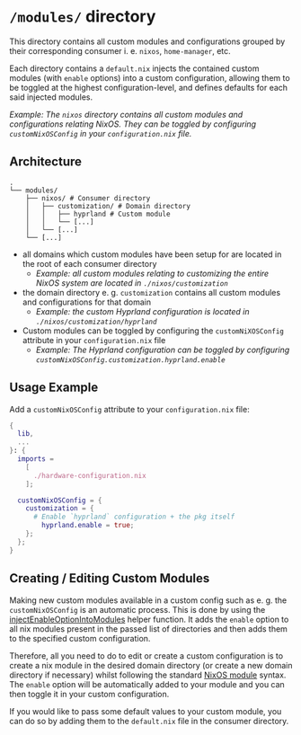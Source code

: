 # `/modules/` directory

This directory contains all custom modules and configurations grouped by their corresponding consumer i. e. `nixos`, `home-manager`, etc.

Each directory contains a `default.nix` injects the contained custom modules (with `enable` options) into a custom configuration, allowing them to be toggled at the highest configuration-level, and defines defaults for each said injected modules.

*Example: The `nixos` directory contains all custom modules and configurations relating NixOS. They can be toggled by configuring `customNixOSConfig` in your `configuration.nix` file.*

## Architecture

```plaintext
.
└── modules/
    ├── nixos/ # Consumer directory
    │   ├── customization/ # Domain directory
    │   │   ├── hyprland # Custom module
    │   │   └── [...]
    │   └── [...]
    └── [...]
```

- all domains which custom modules have been setup for are located in the root of each consumer directory
  - *Example: all custom modules relating to customizing the entire NixOS system are located in `./nixos/customization`*
- the domain directory e. g. `customization` contains all custom modules and configurations for that domain
  - *Example: the custom Hyprland configuration is located in `./nixos/customization/hyprland`*
- Custom modules can be toggled by configuring the `customNiXOSConfig` attribute in your `configuration.nix` file
  - *Example: The Hyprland configuration can be toggled by configuring `customNixOSConfig.customization.hyprland.enable`*

## Usage Example

Add a `customNixOSConfig` attribute to your `configuration.nix` file:

```nix
{
  lib,
  ...
}: {
  imports =
    [
      ./hardware-configuration.nix
    ];

  customNixOSConfig = {
    customization = {
      # Enable `hyprland` configuration + the pkg itself
        hyprland.enable = true;
    };
  };
}
```

## Creating / Editing Custom Modules

Making new custom modules available in a custom config such as e. g. the `customNixOSConfig` is an automatic process. This is done by using the [injectEnableOptionIntoModules](../lib/modules/injectEnableOptionIntoModules.nix) helper function. It adds the `enable` option to all nix modules present in the passed list of directories and then adds them to the specified custom configuration.

Therefore, all you need to do to edit or create a custom configuration is to create a nix module in the desired domain directory (or create a new domain directory if necessary) whilst following the standard [NixOS module](https://nixos.wiki/wiki/NixOS_modules) syntax. The `enable` option will be automatically added to your module and you can then toggle it in your custom configuration.

If you would like to pass some default values to your custom module, you can do so by adding them to the `default.nix` file in the consumer directory.
